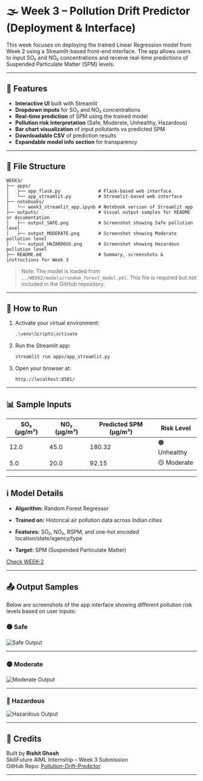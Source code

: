 # 🌫️ Week 3 – Pollution Drift Predictor (Deployment & Interface)

This week focuses on deploying the trained Linear Regression model from Week 2 using a Streamlit-based front-end interface. The app allows users to input SO₂ and NO₂ concentrations and receive real-time predictions of Suspended Particulate Matter (SPM) levels.

---

## 🚀 Features

- **Interactive UI** built with Streamlit  
- **Dropdown inputs** for SO₂ and NO₂ concentrations  
- **Real-time prediction** of SPM using the trained model  
- **Pollution risk interpretation** (Safe, Moderate, Unhealthy, Hazardous)  
- **Bar chart visualization** of input pollutants vs predicted SPM  
- **Downloadable CSV** of prediction results  
- **Expandable model info section** for transparency  

---

## 📁 File Structure

```
WEEK3/
├── apps/
│   ├── app_flask.py              # Flask-based web interface
│   └── app_streamlit.py          # Streamlit-based web interface
├── notebooks/
│   └── week3_streamlit_app.ipynb # Notebook version of Streamlit app
├── outputs/                      # Visual output samples for README or documentation
│   ├── output_SAFE.png           # Screenshot showing Safe pollution level
│   ├── output_MODERATE.png       # Screenshot showing Moderate pollution level
│   └── output_HAZARDOUS.png      # Screenshot showing Hazardous pollution level
├── README.md                     # Summary, screenshots & instructions for Week 3
```

> Note: The model is loaded from `../WEEK2/models/random_forest_model.pkl`. This file is required but not included in the GitHub repository.

---

## 🧪 How to Run

1. Activate your virtual environment:
   ```bash
   .\venv\Scripts\activate
   ```

2. Run the Streamlit app:
   ```bash
   streamlit run apps/app_streamlit.py
   ```

3. Open your browser at:
   ```
   http://localhost:8501/
   ```

---

## 📊 Sample Inputs

| SO₂ (µg/m³) | NO₂ (µg/m³) | Predicted SPM (µg/m³) | Risk Level |
|-------------|--------------|------------------------|------------|
| 12.0        | 45.0         | 180.32                 | 🟠 Unhealthy |
| 5.0         | 20.0         | 92.15                  | 🟡 Moderate |

---

## ℹ️ Model Details
- **Algorithm:** Random Forest Regressor

- **Trained on:** Historical air pollution data across Indian cities

- **Features:** SO₂, NO₂, RSPM, and one-hot encoded location/state/agency/type

- **Target:** SPM (Suspended Particulate Matter)

[ Check WEEK-2](../WEEK2)

---

## 📤 Output Samples
Below are screenshots of the app interface showing different pollution risk levels based on user inputs:

### 🟢 Safe
![Safe Output](outputs/output_SAFE.png)

---
### 🟡 Moderate
![Moderate Output](outputs/output_MODERATE.png)

---
### 🔴 Hazardous
![Hazardous Output](outputs/output_HAZARDOUS.png)

---

## 🧾 Credits

Built by **Rishit Ghosh**  
SkillFuture AIML Internship – Week 3 Submission  
GitHub Repo: [Pollution-Drift-Predictor](https://github.com/rajghosh06-dev/Pollution-Drift-Predictor)

---
